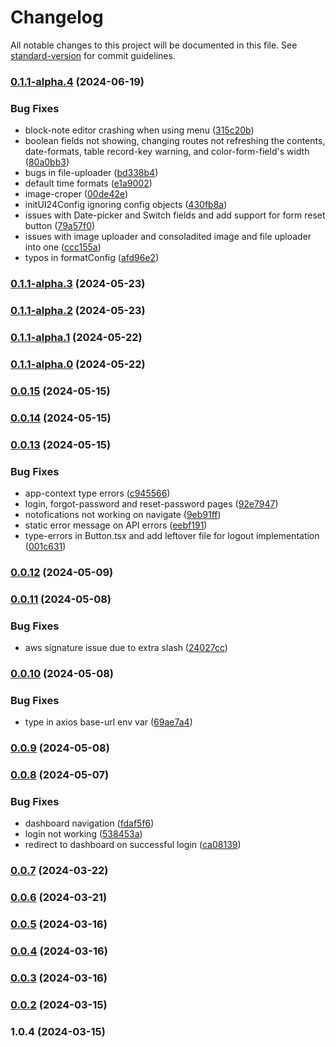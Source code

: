 # Changelog

All notable changes to this project will be documented in this file. See [standard-version](https://github.com/conventional-changelog/standard-version) for commit guidelines.

### [0.1.1-alpha.4](https://github.com/ten24group/ui24/compare/v0.1.1-alpha.3...v0.1.1-alpha.4) (2024-06-19)


### Bug Fixes

* block-note editor crashing when using menu ([315c20b](https://github.com/ten24group/ui24/commit/315c20b8a7852d14b3593ebdff49c07622d6d409))
* boolean fields not showing, changing routes not refreshing the contents, date-formats, table record-key warning, and color-form-field's width ([80a0bb3](https://github.com/ten24group/ui24/commit/80a0bb33aa187f857271735fd5050abcbf203872))
* bugs in file-uploader ([bd338b4](https://github.com/ten24group/ui24/commit/bd338b4c072db849e1dbbefeeaff4ff7fb011428))
* default time formats ([e1a9002](https://github.com/ten24group/ui24/commit/e1a9002ac0cd3240d95e2595da09365d97c49cf9))
* image-croper ([00de42e](https://github.com/ten24group/ui24/commit/00de42e16595d669280a2d7c24ba13c7ad80d7ee))
* initUI24Config ignoring config objects ([430fb8a](https://github.com/ten24group/ui24/commit/430fb8a6ddb140c31a02657ddce145d72fc3f3d0))
* issues with Date-picker and Switch fields and add support for form reset button ([79a57f0](https://github.com/ten24group/ui24/commit/79a57f089850d2182c4372fd2fdfc2c472162d84))
* issues with image uploader and consoladited image and file uploader into one ([ccc155a](https://github.com/ten24group/ui24/commit/ccc155a783d9d498339f6c083c8ecf5f8dd4cae5))
* typos in formatConfig ([afd96e2](https://github.com/ten24group/ui24/commit/afd96e2c861b1556fef7be2ba192587d52c65abe))

### [0.1.1-alpha.3](https://github.com/ten24group/ui24/compare/v0.1.1-alpha.2...v0.1.1-alpha.3) (2024-05-23)

### [0.1.1-alpha.2](https://github.com/ten24group/ui24/compare/v0.1.1-alpha.1...v0.1.1-alpha.2) (2024-05-23)

### [0.1.1-alpha.1](https://github.com/ten24group/ui24/compare/v0.1.1-alpha.0...v0.1.1-alpha.1) (2024-05-22)

### [0.1.1-alpha.0](https://github.com/ten24group/ui24/compare/v0.0.15...v0.1.1-alpha.0) (2024-05-22)

### [0.0.15](https://github.com/ten24group/ui24/compare/v0.0.14...v0.0.15) (2024-05-15)

### [0.0.14](https://github.com/ten24group/ui24/compare/v0.0.13...v0.0.14) (2024-05-15)

### [0.0.13](https://github.com/ten24group/ui24/compare/v0.0.12...v0.0.13) (2024-05-15)


### Bug Fixes

* app-context type errors ([c945566](https://github.com/ten24group/ui24/commit/c9455669968df2c19f07b39f6d2adc36772a6303))
* login, forgot-password and reset-password pages ([92e7947](https://github.com/ten24group/ui24/commit/92e794798efb93f532d176d8767d028042cde9d8))
* notofications not working on navigate ([9eb91ff](https://github.com/ten24group/ui24/commit/9eb91ffdc5fd21bd254cd477572d118a547d33a8))
* static error message on API errors ([eebf191](https://github.com/ten24group/ui24/commit/eebf1915eb4967ae776d6e3f473a5316d25bed6b))
* type-errors in Button.tsx and add leftover file for logout implementation ([001c631](https://github.com/ten24group/ui24/commit/001c6318348fd1b2bcbb75ce690b073e88c40033))

### [0.0.12](https://github.com/ten24group/ui24/compare/v0.0.11...v0.0.12) (2024-05-09)

### [0.0.11](https://github.com/ten24group/ui24/compare/v0.0.10...v0.0.11) (2024-05-08)


### Bug Fixes

* aws signature issue due to extra slash ([24027cc](https://github.com/ten24group/ui24/commit/24027cc1298f3caa94d02bb64ff66e063fdf15cb))

### [0.0.10](https://github.com/ten24group/ui24/compare/v0.0.9...v0.0.10) (2024-05-08)


### Bug Fixes

* type in axios base-url env var ([69ae7a4](https://github.com/ten24group/ui24/commit/69ae7a480b843aa1dd1c3d703526476622ebe5c7))

### [0.0.9](https://github.com/ten24group/ui24/compare/v0.0.8...v0.0.9) (2024-05-08)

### [0.0.8](https://github.com/ten24group/ui24/compare/v0.0.7...v0.0.8) (2024-05-07)


### Bug Fixes

* dashboard navigation ([fdaf5f6](https://github.com/ten24group/ui24/commit/fdaf5f6d0fd87677ed06aee9631beb4d5e120921))
* login not working ([538453a](https://github.com/ten24group/ui24/commit/538453adaec774d29c2c57f3defae191f9ad8128))
* redirect to dashboard on successful login ([ca08139](https://github.com/ten24group/ui24/commit/ca081398bf27e6d577f4e560fd3d45095bcf9f62))

### [0.0.7](https://github.com/ten24group/ui24/compare/v0.0.6...v0.0.7) (2024-03-22)

### [0.0.6](https://github.com/ten24group/ui24/compare/v0.0.5...v0.0.6) (2024-03-21)

### [0.0.5](https://github.com/ten24group/ui24/compare/v0.0.4...v0.0.5) (2024-03-16)

### [0.0.4](https://github.com/ten24group/ui24/compare/v0.0.3...v0.0.4) (2024-03-16)

### [0.0.3](https://github.com/ten24group/ui24/compare/v0.0.2...v0.0.3) (2024-03-16)

### [0.0.2](https://github.com/ten24group/ui24/compare/v1.0.4...v0.0.2) (2024-03-15)

### 1.0.4 (2024-03-15)
